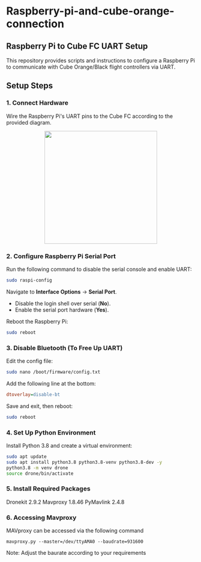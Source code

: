 # Raspberry-pi-and-cube-orange-connection


## Raspberry Pi to Cube FC UART Setup

This repository provides scripts and instructions to configure a Raspberry Pi to communicate with Cube Orange/Black flight controllers via UART.

## Setup Steps

### 1. Connect Hardware
Wire the Raspberry Pi's UART pins to the Cube FC according to the provided diagram.

<p align=center>
<img src="https://github.com/user-attachments/assets/7fb85866-6169-4e99-9c1a-69512b59a338" height="300">
</p>


### 2. Configure Raspberry Pi Serial Port
Run the following command to disable the serial console and enable UART:
```bash
sudo raspi-config
```
Navigate to **Interface Options** → **Serial Port**.
- Disable the login shell over serial (**No**).
- Enable the serial port hardware (**Yes**).

Reboot the Raspberry Pi:
```bash
sudo reboot
```

### 3. Disable Bluetooth (To Free Up UART)
Edit the config file:
```bash
sudo nano /boot/firmware/config.txt
```
Add the following line at the bottom:
```ini
dtoverlay=disable-bt
```
Save and exit, then reboot:
```bash
sudo reboot
```

### 4. Set Up Python Environment
Install Python 3.8 and create a virtual environment:
```bash
sudo apt update
sudo apt install python3.8 python3.8-venv python3.8-dev -y
python3.8 -m venv drone
source drone/bin/activate
```

### 5. Install Required Packages
Dronekit 2.9.2
Mavproxy 1.8.46
PyMavlink 2.4.8

### 6. Accessing Mavproxy
MAVproxy can be accessed via the following command

```
mavproxy.py --master=/dev/ttyAMA0 --baudrate=931600
```

Note: Adjust the baurate according to your requirements



